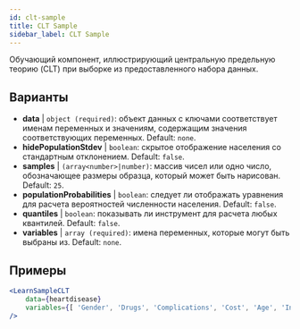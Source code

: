 ```yaml
---
id: clt-sample
title: CLT Sample
sidebar_label: CLT Sample
---
```


Обучающий компонент, иллюстрирующий центральную предельную теорию (CLT) при выборке из предоставленного набора данных.

## Варианты

* __data__ | `object (required)`: объект данных с ключами соответствует именам переменных и значениям, содержащим значения соответствующих переменных. Default: `none`.
* __hidePopulationStdev__ | `boolean`: скрытое отображение населения со стандартным отклонением. Default: `false`.
* __samples__ | `(array<number>|number)`: массив чисел или одно число, обозначающее размеры образца, который может быть нарисован. Default: `25`.
* __populationProbabilities__ | `boolean`: следует ли отображать уравнения для расчета вероятностей численности населения. Default: `false`.
* __quantiles__ | `boolean`: показывать ли инструмент для расчета любых квантилей. Default: `false`.
* __variables__ | `array (required)`: имена переменных, которые могут быть выбраны из. Default: `none`.


## Примеры

```jsx live
<LearnSampleCLT 
    data={heartdisease} 
    variables={[ 'Gender', 'Drugs', 'Complications', 'Cost', 'Age', 'Interventions', 'ERVisit', 'Comorbidities', 'Duration' ]}
/>
```

